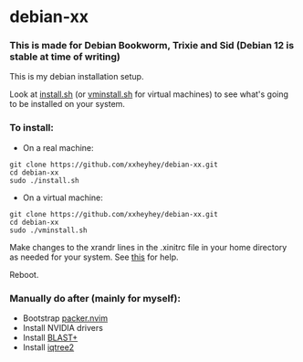 # debian-xx
### This is made for Debian Bookworm, Trixie and Sid (Debian 12 is stable at time of writing)
This is my debian installation setup.

Look at [install.sh](https://github.com/xxheyhey/debian-xx/blob/master/install.sh) (or [vminstall.sh](https://github.com/xxheyhey/debian-xx/blob/master/vminstall.sh) for virtual machines) to see what's going to be installed on your system.

### To install:
- On a real machine:
```
git clone https://github.com/xxheyhey/debian-xx.git
cd debian-xx
sudo ./install.sh
```
- On a virtual machine:
```
git clone https://github.com/xxheyhey/debian-xx.git
cd debian-xx
sudo ./vminstall.sh
```

Make changes to the xrandr lines in the .xinitrc file in your home directory as needed for your system. See [this](https://askubuntu.com/questions/377937/how-do-i-set-a-custom-resolution) for help.

Reboot.

### Manually do after (mainly for myself):
- Bootstrap [packer.nvim](https://github.com/wbthomason/packer.nvim#bootstrapping)
- Install NVIDIA drivers
- Install [BLAST+](https://ftp.ncbi.nlm.nih.gov/blast/executables/LATEST/)
- Install [iqtree2](https://github.com/iqtree/iqtree2/blob/master/README.md)
